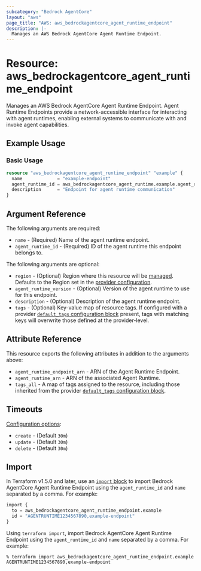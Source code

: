 ```yaml
---
subcategory: "Bedrock AgentCore"
layout: "aws"
page_title: "AWS: aws_bedrockagentcore_agent_runtime_endpoint"
description: |-
  Manages an AWS Bedrock AgentCore Agent Runtime Endpoint.
---
```


# Resource: aws_bedrockagentcore_agent_runtime_endpoint

Manages an AWS Bedrock AgentCore Agent Runtime Endpoint. Agent Runtime Endpoints provide a network-accessible interface for interacting with agent runtimes, enabling external systems to communicate with and invoke agent capabilities.

## Example Usage

### Basic Usage

```terraform
resource "aws_bedrockagentcore_agent_runtime_endpoint" "example" {
  name             = "example-endpoint"
  agent_runtime_id = aws_bedrockagentcore_agent_runtime.example.agent_runtime_id
  description      = "Endpoint for agent runtime communication"
}
```

## Argument Reference

The following arguments are required:

* `name` - (Required) Name of the agent runtime endpoint.
* `agent_runtime_id` - (Required) ID of the agent runtime this endpoint belongs to.

The following arguments are optional:

* `region` - (Optional) Region where this resource will be [managed](https://docs.aws.amazon.com/general/latest/gr/rande.html#regional-endpoints). Defaults to the Region set in the [provider configuration](https://registry.terraform.io/providers/hashicorp/aws/latest/docs#aws-configuration-reference).
* `agent_runtime_version` - (Optional) Version of the agent runtime to use for this endpoint.
* `description` - (Optional) Description of the agent runtime endpoint.
* `tags` - (Optional) Key-value map of resource tags. If configured with a provider [`default_tags` configuration block](https://registry.terraform.io/providers/hashicorp/aws/latest/docs#default_tags-configuration-block) present, tags with matching keys will overwrite those defined at the provider-level.

## Attribute Reference

This resource exports the following attributes in addition to the arguments above:

* `agent_runtime_endpoint_arn` - ARN of the Agent Runtime Endpoint.
* `agent_runtime_arn` - ARN of the associated Agent Runtime.
* `tags_all` - A map of tags assigned to the resource, including those inherited from the provider [`default_tags` configuration block](https://registry.terraform.io/providers/hashicorp/aws/latest/docs#default_tags-configuration-block).

## Timeouts

[Configuration options](https://developer.hashicorp.com/terraform/language/resources/syntax#operation-timeouts):

* `create` - (Default `30m`)
* `update` - (Default `30m`)
* `delete` - (Default `30m`)

## Import

In Terraform v1.5.0 and later, use an [`import` block](https://developer.hashicorp.com/terraform/language/import) to import Bedrock AgentCore Agent Runtime Endpoint using the `agent_runtime_id` and `name` separated by a comma. For example:

```terraform
import {
  to = aws_bedrockagentcore_agent_runtime_endpoint.example
  id = "AGENTRUNTIME1234567890,example-endpoint"
}
```

Using `terraform import`, import Bedrock AgentCore Agent Runtime Endpoint using the `agent_runtime_id` and `name` separated by a comma. For example:

```console
% terraform import aws_bedrockagentcore_agent_runtime_endpoint.example AGENTRUNTIME1234567890,example-endpoint
```
